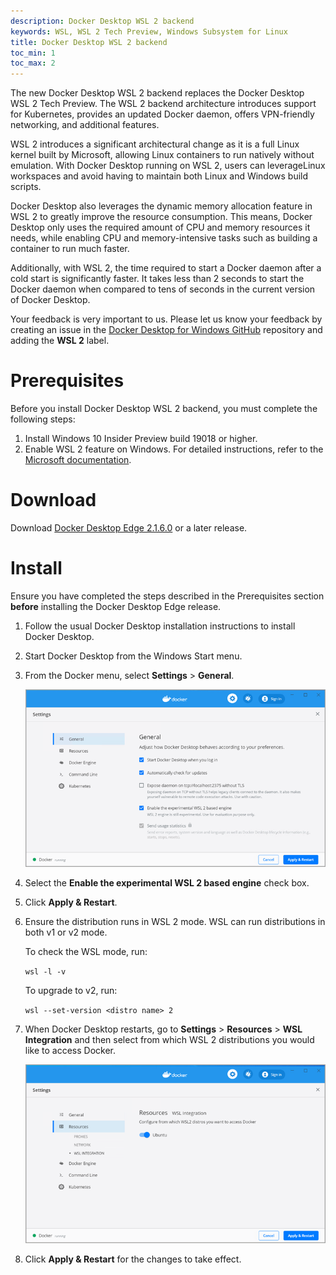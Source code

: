 ```yaml
---
description: Docker Desktop WSL 2 backend
keywords: WSL, WSL 2 Tech Preview, Windows Subsystem for Linux
title: Docker Desktop WSL 2 backend
toc_min: 1
toc_max: 2
---
```


The new Docker Desktop WSL 2 backend replaces the Docker Desktop WSL 2 Tech Preview. The WSL 2 backend architecture introduces support for Kubernetes, provides an updated Docker daemon, offers VPN-friendly networking, and additional features.

WSL 2 introduces a significant architectural change as it is a full Linux kernel built by Microsoft, allowing Linux containers to run natively without emulation. With Docker Desktop running on WSL 2, users can leverageLinux workspaces and avoid having to maintain both Linux and Windows build scripts.

Docker Desktop also leverages the dynamic memory allocation feature in WSL 2 to greatly improve the resource consumption. This means, Docker Desktop only uses the required amount of CPU and memory resources it needs, while enabling CPU and memory-intensive tasks such as building a container to run much faster.

Additionally, with WSL 2, the time required to start a Docker daemon after a cold start is significantly faster. It takes less than 2 seconds to start the Docker daemon when compared to tens of seconds in the current version of Docker Desktop.

 Your feedback is very important to us. Please let us know your feedback by creating an issue in the [Docker Desktop for Windows GitHub](https://github.com/docker/for-win/issues) repository and adding the **WSL 2** label.

# Prerequisites

Before you install Docker Desktop WSL 2 backend, you must complete the following steps:

1. Install Windows 10 Insider Preview build 19018 or higher.
2. Enable WSL 2 feature on Windows. For detailed instructions, refer to the [Microsoft documentation](https://docs.microsoft.com/en-us/windows/wsl/wsl2-install).

# Download

Download [Docker Desktop Edge 2.1.6.0](https://download.docker.com/win/edge/40807/Docker%20Desktop%20Installer.exe) or a later release.

# Install

Ensure you have completed the steps described in the Prerequisites section **before** installing the Docker Desktop Edge release.

1. Follow the usual Docker Desktop installation instructions to install Docker Desktop.
2. Start Docker Desktop from the Windows Start menu.
3. From the Docker menu, select **Settings** > **General**.

    ![WSL 2 Tech Preview Desktop UI](images/wsl2-enable.png)

4. Select the **Enable the experimental WSL 2 based engine** check box.
5. Click **Apply & Restart**.
6. Ensure the distribution runs in WSL 2 mode. WSL can run distributions in both v1 or v2 mode.

    To check the WSL mode, run:

    `wsl -l -v`

    To upgrade to v2, run:

    `wsl --set-version <distro name> 2`
7. When Docker Desktop restarts, go to **Settings** > **Resources** > **WSL Integration** and then select from which WSL 2 distributions you would like to access Docker.

    ![WSL 2 Tech Preview Context](images/wsl2-choose-distro.png)

8. Click **Apply & Restart** for the changes to take effect.
